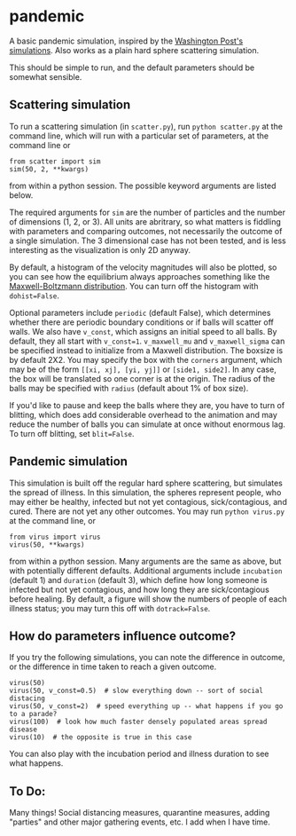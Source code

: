 # pandemic

A basic pandemic simulation, inspired by the [Washington Post's simulations](https://www.washingtonpost.com/graphics/2020/world/corona-simulator/?itid=sf_coronavirus). Also works as a plain hard sphere scattering simulation.

This should be simple to run, and the default parameters should be somewhat sensible.

## Scattering simulation

To run a scattering simulation (in `scatter.py`), run
`python scatter.py` at the command line, which will run with a particular set of parameters,
at the command line
or
```
from scatter import sim
sim(50, 2, **kwargs)
```
from within a python session. The possible keyword arguments are listed below.

The required arguments for `sim` are the number of particles and the number of dimensions (1, 2, or 3). All units are abritrary, so what matters is fiddling with parameters and comparing outcomes, not necessarily the outcome of a single simulation. The 3 dimensional case has not been tested, and is less interesting as the visualization is only 2D anyway.

By default, a histogram of the velocity magnitudes will also be plotted, so you can see how the equilibrium always approaches something like the [Maxwell-Boltzmann distribution](https://en.wikipedia.org/wiki/Maxwell%E2%80%93Boltzmann_distribution). You can turn off the histogram with `dohist=False`.

Optional parameters include `periodic` (default False), which determines whether there are periodic boundary conditions or if balls will scatter off walls. We also have `v_const`, which assigns an initial speed to all balls. By default, they all start with `v_const=1`. `v_maxwell_mu` and `v_maxwell_sigma` can be specified instead to initialize from a Maxwell distribution. The boxsize is by default 2X2. You may specify the box with the `corners` argument, which may be of the form `[[xi, xj], [yi, yj]]` or `[side1, side2]`. In any case, the box will be translated so one corner is at the origin. The radius of the balls may be specified with `radius` (default about 1% of box size).

If you'd like to pause and keep the balls where they are, you have to turn of blitting, which does add considerable overhead to the animation and may reduce the number of balls you can simulate at once without enormous lag. To turn off blitting, set `blit=False`.

## Pandemic simulation

This simulation is built off the regular hard sphere scattering, but simulates the spread of illness. In this simulation, the spheres represent people, who may either be healthy, infected but not yet contagious, sick/contagious, and cured. There are not yet any other outcomes. You may run `python virus.py` at the command line, or
```
from virus import virus
virus(50, **kwargs)
```
from within a python session. Many arguments are the same as above, but with potentially different defaults. Additional arguments include `incubation` (default 1) and `duration` (default 3), which define how long someone is infected but not yet contagious, and how long they are sick/contagious before healing. By default, a figure will show the numbers of people of each illness status; you may turn this off with `dotrack=False`.

## How do parameters influence outcome?
If you try the following simulations, you can note the difference in outcome, or the difference in time taken to reach a given outcome.
```
virus(50)
virus(50, v_const=0.5)  # slow everything down -- sort of social distacing
virus(50, v_const=2)  # speed everything up -- what happens if you go to a parade?
virus(100)  # look how much faster densely populated areas spread disease
virus(10)  # the opposite is true in this case
```

You can also play with the incubation period and illness duration to see what happens.

## To Do:

Many things! Social distancing measures, quarantine measures, adding "parties" and other major gathering events, etc. I add when I have time.
